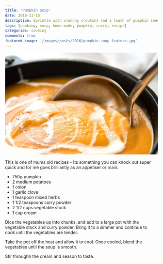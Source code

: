 ```yaml
---
title: 'Pumpkin Soup'
date: 2016-11-16
description: Sprinkle with crunchy croutons and a touch of pumpkin seed oil.
tags: [cooking, soup, home made, pumpkin, curry, recipe]
categories: cooking
comments: true
featured_image: '/images/posts/2016/pumpkin-soup-feature.jpg'
---
```


![](/images/posts/2016/pumpkin-soup.jpg)

This is one of mums old recipes - Its something you can knock out super quick and for me goes brilliantly as an appetiser or main.

* 750g pumpkin
* 2 medium potatoes
* 1 onion
* 1 garlic clove
* 1 teaspoon mixed herbs
* 1 1/2 teaspoons curry powder
* 2 1/2 cups vegetable stock
* 1 cup cream

Dice the vegetables up into chunks, and add to a large pot with the vegetable stock and curry powder. Bring it to a simmer and continue to cook until the vegetables are tender.

Take the pot off the heat and allow it to cool. Once cooled, blend the vegetables until the soup is smooth.

Stir throughh the cream and season to taste.
